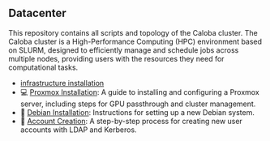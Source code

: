 ## Datacenter

This repository contains all scripts and topology of the Caloba cluster. The Caloba cluster is a High-Performance Computing (HPC) environment based on SLURM, designed to efficiently manage and schedule jobs across multiple nodes, providing users with the resources they need for computational tasks.

* [infrastructure installation](servers/README.md)
* 💻 [Proxmox Installation](docs/How_to_install_Proxmox.md): A guide to installing and configuring a Proxmox server, including steps for GPU passthrough and cluster management.
* 🐧 [Debian Installation](docs/How_to_Install_Debian.md): Instructions for setting up a new Debian system.
* 🔑 [Account Creation](docs/How_to_create_account.md): A step-by-step process for creating new user accounts with LDAP and Kerberos.